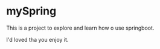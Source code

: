 # mySpring
This is a project to explore and learn how o use springboot.

I'd loved tha you enjoy it. 
